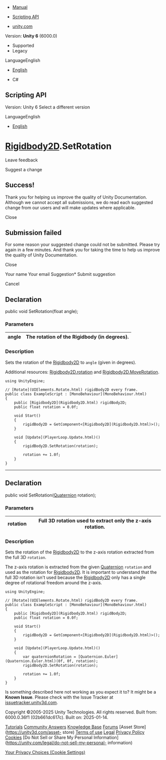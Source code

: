[ ]()

  * [Manual](../Manual/index.html)
  * [Scripting API](../ScriptReference/index.html)

  * [unity.com](https://unity.com/)

Version: **Unity 6** (6000.0)

  * Supported
  * Legacy

LanguageEnglish

  * [English]()

  * C#

[ ](https://docs.unity3d.com)

## Scripting API

Version: Unity 6 Select a different version

LanguageEnglish

  * [English]()

#  [Rigidbody2D](Rigidbody2D.html).SetRotation

Leave feedback

Suggest a change

## Success!

Thank you for helping us improve the quality of Unity Documentation. Although
we cannot accept all submissions, we do read each suggested change from our
users and will make updates where applicable.

Close

## Submission failed

For some reason your suggested change could not be submitted. Please <a>try
again</a> in a few minutes. And thank you for taking the time to help us
improve the quality of Unity Documentation.

Close

Your name Your email Suggestion* Submit suggestion

Cancel

[ ]()

## Declaration

public void SetRotation(float angle);

### Parameters

angle | The rotation of the Rigidbody (in degrees).  
---|---  
  
### Description

Sets the rotation of the [Rigidbody2D](Rigidbody2D.html) to `angle` (given in
degrees).

Additional resources: [Rigidbody2D.rotation](Rigidbody2D-rotation.html) and
[Rigidbody2D.MoveRotation](Rigidbody2D.MoveRotation.html).

    
    
    using UnityEngine;  
      
    // [Rotate](UIElements.Rotate.html) rigidBody2D every frame.
    public class ExampleScript : [MonoBehaviour](MonoBehaviour.html)
    {
        public [Rigidbody2D](Rigidbody2D.html) rigidBody2D;
        public float rotation = 0.0f;  
      
        void Start()
        {
            rigidBody2D = GetComponent<[Rigidbody2D](Rigidbody2D.html)>();
        }  
      
        void [Update](PlayerLoop.Update.html)()
        {
            rigidBody2D.SetRotation(rotation);  
      
            rotation += 1.0f;
        }
    }
    

* * *

## Declaration

public void SetRotation([Quaternion](Quaternion.html) rotation);

### Parameters

rotation | Full 3D rotation used to extract only the z-axis rotation.  
---|---  
  
### Description

Sets the rotation of the [Rigidbody2D](Rigidbody2D.html) to the z-axis
rotation extracted from the full 3D `rotation`.

The z-axis rotation is extracted from the given [Quaternion](Quaternion.html)
`rotation` and used as the rotation for [Rigidbody2D](Rigidbody2D.html). It is
important to understand that the full 3D rotation isn't used because the
[Rigidbody2D](Rigidbody2D.html) only has a single degree of rotational freedom
around the z-axis.

    
    
    using UnityEngine;  
      
    // [Rotate](UIElements.Rotate.html) rigidBody2D every frame.
    public class ExampleScript : [MonoBehaviour](MonoBehaviour.html)
    {
        public [Rigidbody2D](Rigidbody2D.html) rigidBody2D;
        public float rotation = 0.0f;  
      
        void Start()
        {
            rigidBody2D = GetComponent<[Rigidbody2D](Rigidbody2D.html)>();
        }  
      
        void [Update](PlayerLoop.Update.html)()
        {
            var quaternionRotation = [Quaternion.Euler](Quaternion.Euler.html)(0f, 0f, rotation);
            rigidBody2D.SetRotation(rotation);  
      
            rotation += 1.0f;
        }
    }
    

Is something described here not working as you expect it to? It might be a
**Known Issue**. Please check with the Issue Tracker at
[issuetracker.unity3d.com](https://issuetracker.unity3d.com).

Copyright ©2005-2025 Unity Technologies. All rights reserved. Built from:
6000.0.36f1 (02b661dc617c). Built on: 2025-01-14.

[Tutorials](https://unity3d.com/learn) [Community
Answers](https://answers.unity3d.com) [Knowledge
Base](https://support.unity3d.com/hc/en-us)
[Forums](https://forum.unity3d.com) [Asset Store](https://unity3d.com/asset-
store) [Terms of use](https://docs.unity3d.com/Manual/TermsOfUse.html)
[Legal](https://unity.com/legal) [Privacy
Policy](https://unity.com/legal/privacy-policy)
[Cookies](https://unity.com/legal/cookie-policy) [Do Not Sell or Share My
Personal Information](https://unity.com/legal/do-not-sell-my-personal-
information)

[Your Privacy Choices (Cookie Settings)](javascript:void\(0\);)


